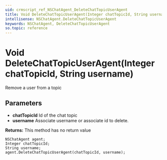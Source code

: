 ```yaml
---
uid: crmscript_ref_NSChatAgent_DeleteChatTopicUserAgent
title: Void DeleteChatTopicUserAgent(Integer chatTopicId, String username)
intellisense: NSChatAgent.DeleteChatTopicUserAgent
keywords: NSChatAgent, DeleteChatTopicUserAgent
so.topic: reference
---
```


# Void DeleteChatTopicUserAgent(Integer chatTopicId, String username)

Remove a user from a topic

## Parameters

* **chatTopicId** Id of the chat topic
* **username** Associate username or associate id to delete.

**Returns:** This method has no return value

```crmscript
NSChatAgent agent;
Integer chatTopicId;
String username;
agent.DeleteChatTopicUserAgent(chatTopicId, username);
```

